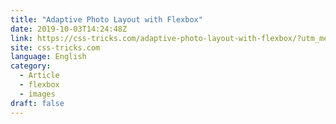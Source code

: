 ```yaml
---
title: "Adaptive Photo Layout with Flexbox"
date: 2019-10-03T14:24:48Z
link: https://css-tricks.com/adaptive-photo-layout-with-flexbox/?utm_medium=RSS&utm_source=news.12bit.vn
site: css-tricks.com
language: English
category:
  - Article
  - flexbox
  - images
draft: false
---
```

